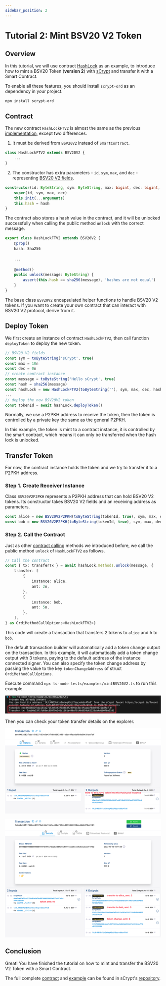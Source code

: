 ```yaml
---
sidebar_position: 2
---
```


# Tutorial 2: Mint BSV20 V2 Token

## Overview

In this tutorial, we will use contract [HashLock](https://github.com/sCrypt-Inc/boilerplate/blob/master/src/contracts/hashLock.ts) as an example, to introduce how to mint a BSV20 Token (**version 2**) with [sCrypt](https://scrypt.io/) and transfer it with a Smart Contract.

To enable all these features, you should install `scrypt-ord` as an dependency in your project.

```bash
npm install scrypt-ord
```

## Contract

The new contract `HashLockFTV2` is almost the same as the previous [implementation](https://github.com/sCrypt-Inc/boilerplate/blob/master/src/contracts/hashLock.ts), except two differences.

1. It must be derived from `BSV20V2` instead of `SmartContract`.

```ts
class HashLockFTV2 extends BSV20V2 {
    ...
}
```

2. The constructor has extra parameters - `id`, `sym`, `max`, and `dec` - representing [BSV20 V2 fields](https://docs.1satordinals.com/bsv20#v2-deploy+mint-tickerless-mode).

```ts
constructor(id: ByteString, sym: ByteString, max: bigint, dec: bigint, hash: Sha256) {
    super(id, sym, max, dec)
    this.init(...arguments)
    this.hash = hash
}
```

The contract also stores a hash value in the contract, and it will be unlocked successfully when calling the public method `unlock` with the correct message.

```ts
export class HashLockFTV2 extends BSV20V2 {
    @prop()
    hash: Sha256
    
    ...

    @method()
    public unlock(message: ByteString) {
        assert(this.hash == sha256(message), 'hashes are not equal')
    }
}
```

The base class `BSV20V2` encapsulated helper functions to handle BSV20 V2 tokens. If you want to create your own contract that can interact with BSV20 V2 protocol, derive from it.

## Deploy Token

We first create an instance of contract `HashLockFTV2`, then call function `deployToken` to deploy the new token.

```ts
// BSV20 V2 fields
const sym = toByteString('sCrypt', true)
const max = 10n
const dec = 0n
// create contract instance
const message = toByteString('Hello sCrypt', true)
const hash = sha256(message)
const hashLock = new HashLockFTV2(toByteString(''), sym, max, dec, hash)
...
// deploy the new BSV20V2 token
const tokenId = await hashLock.deployToken()
```

Normally, we use a P2PKH address to receive the token, then the token is controlled by a private key the same as the general P2PKH.

In this example, the token is mint to a contract instance, it is controlled by the smart contract, which means it can only be transferred when the hash lock is unlocked.

## Transfer Token

For now, the contract instance holds the token and we try to transfer it to a P2PKH address.

### Step 1. Create Receiver Instance

Class `BSV20V2P2PKH` represents a P2PKH address that can hold BSV20 V2 tokens. Its constructor takes BSV20 V2 fields and an receiving address as parameters.

```ts
const alice = new BSV20V2P2PKH(toByteString(tokenId, true), sym, max, dec, addressAlice )
const bob = new BSV20V2P2PKH(toByteString(tokenId, true), sym, max, dec, addressBob)
```

### Step 2. Call the Contract

Just as other [contract calling](../../how-to-deploy-and-call-a-contract/how-to-deploy-and-call-a-contract.md#contract-call) methods we introduced before, we call the public method `unlock` of `HashLockFTV2` as follows.

```ts
// Call the contract
const { tx: transferTx } = await hashLock.methods.unlock(message, {
    transfer: [
        {
            instance: alice,
            amt: 2n,
        },
        {
            instance: bob,
            amt: 5n,
        },
    ],
} as OrdiMethodCallOptions<HashLockFTV2>)
```

This code will create a transaction that transfers 2 tokens to `alice` and 5 to `bob`.

The default transaction builder will automatically add a token change output on the transaction. In this example, it will automatically add a token change output with 3 tokens, paying to the default address of the instance connected signer. You can also specify the token change address by passing the value to the key `tokenChangeAddress` of struct `OrdiMethodCallOptions`.

Execute command `npx ts-node tests/examples/mintBSV20V2.ts` to run this example.

![](../../../static/img/mint-bsv20v2.png)

Then you can check your token transfer details on the explorer.

![](../../../static/img/mint-bsv20v2-mint-tx.png)

![](../../../static/img/mint-bsv20v2-transfer-tx.png)

## Conclusion

Great! You have finished the tutorial on how to mint and transfer the BSV20 V2 Token with a Smart Contract.

The full complete [contract](https://github.com/sCrypt-Inc/scrypt-ord/blob/master/tests/contracts/hashLockFTV2.ts) and [example](https://github.com/sCrypt-Inc/scrypt-ord/blob/master/tests/examples/mintBSV20V2.ts) can be found in sCrypt's [repository](https://github.com/sCrypt-Inc/scrypt-ord).
